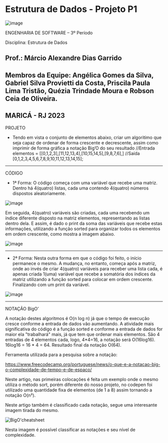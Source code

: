 # Estrutura de Dados - Projeto P1


![image](https://user-images.githubusercontent.com/125207561/227806419-e7b414db-a97d-4a29-a3a3-4f82564f32e1.png)



ENGENHARIA DE SOFTWARE – 3º Período

Disciplina: Estrutura de Dados

Prof.: Márcio Alexandre Dias Garrido
-----------------------

Membros da Equipe: Angélica Gomes da Silva, Gabriel Silva Provietti da Costa, Priscila Paula Lima Tristão, Quézia Trindade Moura e Robson Ceia de Oliveira.
-----------------------

MARICÁ - RJ
2023
-----------------------

PROJETO

 - Tendo em vista o conjunto de elementos abaixo, criar um algoritimo que seja capaz de ordenar de forma crescente e decrescente, assim como imprimir de forma gráfica a notação Big’O do seu resultado
//Entrada
elementos = [[0,1,2,3],[11,12,13,4],[10,15,14,5],[9,8,7,6],]
//Saída
[0,1,2,3,4,5,6,7,8,9,10,11,12,13,14,15];
------------------------

CÓDIGO

 - 1ª Forma:
O código começa com uma variável que recebe uma matriz. Dentro há 4(quatro) listas, cada uma contendo 4(quatro) números dispostos aleatoriamente.

![image](https://user-images.githubusercontent.com/125207561/227814356-4778a3b0-212e-405d-9dc2-2f7afbb329f5.png)


Em seguida, 4(quatro) variáveis são criadas, cada uma recebendo um índice diferente disposto na matriz elementos, representando as listas dentro dela. E assim, é dado o print da soma das variáveis que recebe estas informações, utilizando a função sorted para organizar todos os elementos em ordem crescente, como mostra a imagem abaixo.

![image](https://user-images.githubusercontent.com/125207561/227814376-8bd9ec36-ba7b-4961-b1d2-eca958ffaaca.png)

-----------------------


 - 2ª Forma:
Nesta outra forma em que o código foi feito, o início permanece o mesmo. A mudança, no entanto, começa após a matriz, onde ao invés de criar 4(quatro) variáveis para receber uma lista cada, é apenas criada 1(uma) variável que recebe a somatória dos índices da matriz utilizando a função sorted para colocar em ordem crescente. Finalizando com um print da variável.

![image](https://user-images.githubusercontent.com/125207561/227814322-f1df34d0-884a-46dc-904a-a49307552ec0.png)

-------------------------


NOTAÇÃO BigO’

A notação destes algoritmos é O(n log n) já que o tempo de execução cresce conforme a entrada de dados vão aumentando.
A atividade mais significativa do código é a função sorted e conforme a entrada de dados for maior ela "trabalhará" mais, já que tem que ordenar mais elementos.
São 4 entradas de 4 elementos cada, logo, 4*4=16, a notação será O(16log16).
16log16 = 16 * 4 = 64.
Resultado final da notação O(64).

Ferramenta utilizada para a pesquisa sobre a notação:

https://www.freecodecamp.org/portuguese/news/o-que-e-a-notacao-big-o-complexidade-de-tempo-e-de-espaco/

Neste artigo, nas primeiras colocações é feita um exemplo onde o mesmo utiliza o método sort, porém diferente do nosso projeto, no codepen foi utilizado uma quantidade fixa de elementos (de 1 a 8) assim tornando a notação O(n²).

Neste artigo também é classificado cada notação, segue uma interesante imagem tirada do mesmo.

![BigO'cheatsheet](https://user-images.githubusercontent.com/82628852/228044983-aa7f05ee-9306-4be8-ba8e-75884eaf79bd.png)

Nesta imagem é possível classificar as notações e seu nível de complexidade.
